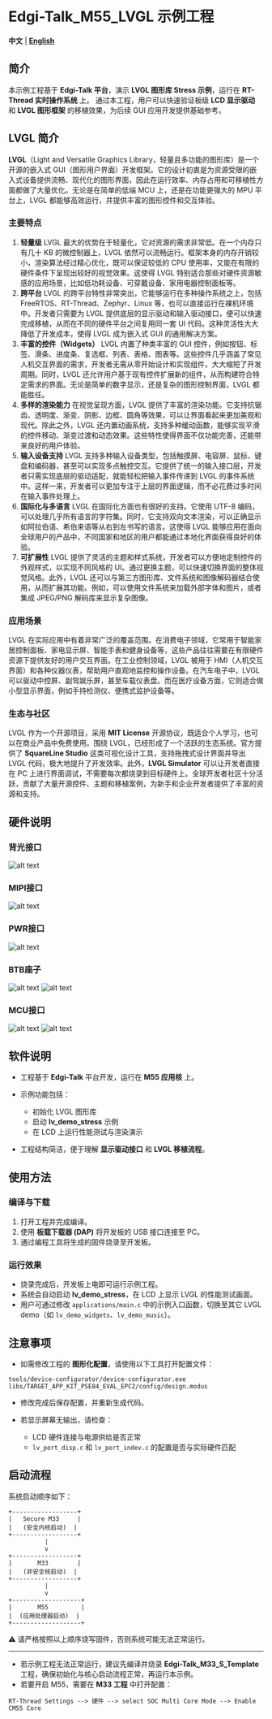 # Edgi-Talk_M55_LVGL 示例工程

**中文** | [**English**](./README.md)

## 简介

本示例工程基于 **Edgi-Talk 平台**，演示 **LVGL 图形库 Stress 示例**，运行在 **RT-Thread 实时操作系统** 上。
通过本工程，用户可以快速验证板级 **LCD 显示驱动** 和 **LVGL 图形框架** 的移植效果，为后续 GUI 应用开发提供基础参考。
## LVGL 简介

**LVGL**（Light and Versatile Graphics Library，轻量且多功能的图形库）是一个开源的嵌入式 GUI（图形用户界面）开发框架。它的设计初衷是为资源受限的嵌入式设备提供流畅、现代化的图形界面，因此在运行效率、内存占用和可移植性方面都做了大量优化。无论是在简单的低端 MCU 上，还是在功能更强大的 MPU 平台上，LVGL 都能够高效运行，并提供丰富的图形控件和交互体验。

### 主要特点

1. **轻量级**
    LVGL 最大的优势在于轻量化，它对资源的需求非常低。在一个内存只有几十 KB 的微控制器上，LVGL 依然可以流畅运行。框架本身的内存开销较小，渲染算法经过精心优化，既可以保证较低的 CPU 使用率，又能在有限的硬件条件下呈现出较好的视觉效果。这使得 LVGL 特别适合那些对硬件资源敏感的应用场景，比如低功耗设备、可穿戴设备、家用电器控制面板等。
2. **跨平台**
    LVGL 的跨平台特性非常突出，它能够运行在多种操作系统之上，包括 FreeRTOS、RT-Thread、Zephyr、Linux 等，也可以直接运行在裸机环境中。开发者只需要为 LVGL 提供底层的显示驱动和输入驱动接口，便可以快速完成移植，从而在不同的硬件平台之间复用同一套 UI 代码。这种灵活性大大降低了开发成本，使得 LVGL 成为嵌入式 GUI 的通用解决方案。
3. **丰富的控件（Widgets）**
    LVGL 内置了种类丰富的 GUI 控件，例如按钮、标签、滑条、进度条、复选框、列表、表格、图表等。这些控件几乎涵盖了常见人机交互界面的需求，开发者无需从零开始设计和实现组件，大大缩短了开发周期。同时，LVGL 还允许用户基于现有控件扩展新的组件，从而构建符合特定需求的界面。无论是简单的数字显示，还是复杂的图形控制界面，LVGL 都能胜任。
4. **多样的渲染能力**
    在视觉呈现方面，LVGL 提供了丰富的渲染功能。它支持抗锯齿、透明度、渐变、阴影、边框、圆角等效果，可以让界面看起来更加美观和现代。除此之外，LVGL 还内置动画系统，支持多种缓动函数，能够实现平滑的控件移动、渐变过渡和动态效果。这些特性使得界面不仅功能完善，还能带来良好的用户体验。
5. **输入设备支持**
    LVGL 支持多种输入设备类型，包括触摸屏、电容屏、鼠标、键盘和编码器，甚至可以实现多点触控交互。它提供了统一的输入接口层，开发者只需实现底层的驱动适配，就能轻松把输入事件传递到 LVGL 的事件系统中。这样一来，开发者可以更加专注于上层的界面逻辑，而不必花费过多时间在输入事件处理上。
6. **国际化与多语言**
    LVGL 在国际化方面也有很好的支持。它使用 UTF-8 编码，可以处理几乎所有语言的字符集。同时，它支持双向文本渲染，可以正确显示如阿拉伯语、希伯来语等从右到左书写的语言。这使得 LVGL 能够应用在面向全球用户的产品中，不同国家和地区的用户都能通过本地化界面获得良好的体验。
7. **可扩展性**
    LVGL 提供了灵活的主题和样式系统，开发者可以方便地定制控件的外观样式，以实现不同风格的 UI。通过更换主题，可以快速切换界面的整体视觉风格。此外，LVGL 还可以与第三方图形库、文件系统和图像解码器结合使用，从而扩展其功能。例如，可以使用文件系统来加载外部字体和图片，或者集成 JPEG/PNG 解码库来显示复杂图像。

### 应用场景

LVGL 在实际应用中有着非常广泛的覆盖范围。在消费电子领域，它常用于智能家居控制面板、家电显示屏、智能手表和健身设备等，这些产品往往需要在有限硬件资源下提供友好的用户交互界面。在工业控制领域，LVGL 被用于 HMI（人机交互界面）和各种仪器仪表，帮助用户直观地监控和操作设备。在汽车电子中，LVGL 可以驱动中控屏、副驾娱乐屏，甚至车载仪表盘。而在医疗设备方面，它则适合做小型显示界面，例如手持检测仪、便携式监护设备等。

### 生态与社区

LVGL 作为一个开源项目，采用 **MIT License** 开源协议，既适合个人学习，也可以在商业产品中免费使用。围绕 LVGL，已经形成了一个活跃的生态系统。官方提供了 **SquareLine Studio** 这类可视化设计工具，支持拖拽式设计界面并导出 LVGL 代码，极大地提升了开发效率。此外，**LVGL Simulator** 可以让开发者直接在 PC 上进行界面调试，不需要每次都烧录到目标硬件上。全球开发者社区十分活跃，贡献了大量开源控件、主题和移植案例，为新手和企业开发者提供了丰富的资源和支持。

## 硬件说明
### 背光接口
![alt text](figures/1.png)
### MIPI接口
![alt text](figures/2.png)
### PWR接口
![alt text](figures/3.png)
### BTB座子
![alt text](figures/4.png)
![alt text](figures/5.png)
### MCU接口
![alt text](figures/6.png)
![alt text](figures/7.png)

## 软件说明

* 工程基于 **Edgi-Talk** 平台开发，运行在 **M55 应用核** 上。
* 示例功能包括：

  * 初始化 LVGL 图形库
  * 启动 **lv_demo_stress** 示例
  * 在 LCD 上运行性能测试与渲染演示
* 工程结构简洁，便于理解 **显示驱动接口** 和 **LVGL 移植流程**。

## 使用方法

### 编译与下载

1. 打开工程并完成编译。
2. 使用 **板载下载器 (DAP)** 将开发板的 USB 接口连接至 PC。
3. 通过编程工具将生成的固件烧录至开发板。

### 运行效果

* 烧录完成后，开发板上电即可运行示例工程。
* 系统会自动启动 **lv_demo_stress**，在 LCD 上显示 LVGL 的性能测试画面。
* 用户可通过修改 `applications/main.c` 中的示例入口函数，切换至其它 LVGL demo（如 `lv_demo_widgets`、`lv_demo_music`）。

## 注意事项

* 如需修改工程的 **图形化配置**，请使用以下工具打开配置文件：

```
tools/device-configurator/device-configurator.exe
libs/TARGET_APP_KIT_PSE84_EVAL_EPC2/config/design.modus
```

* 修改完成后保存配置，并重新生成代码。
* 若显示屏幕无输出，请检查：

  * LCD 硬件连接与电源供给是否正常
  * `lv_port_disp.c` 和 `lv_port_indev.c` 的配置是否与实际硬件匹配

## 启动流程

系统启动顺序如下：

```
+------------------+
|   Secure M33     |
|   (安全内核启动)  |
+------------------+
          |
          v
+------------------+
|       M33        |
|   (非安全核启动)  |
+------------------+
          |
          v
+-------------------+
|       M55         |
|  (应用处理器启动)  |
+-------------------+
```

⚠️ 请严格按照以上顺序烧写固件，否则系统可能无法正常运行。

---

* 若示例工程无法正常运行，建议先编译并烧录 **Edgi-Talk_M33_S_Template** 工程，确保初始化与核心启动流程正常，再运行本示例。
* 若要开启 M55，需要在 **M33 工程** 中打开配置：

```
RT-Thread Settings --> 硬件 --> select SOC Multi Core Mode --> Enable CM55 Core
```
